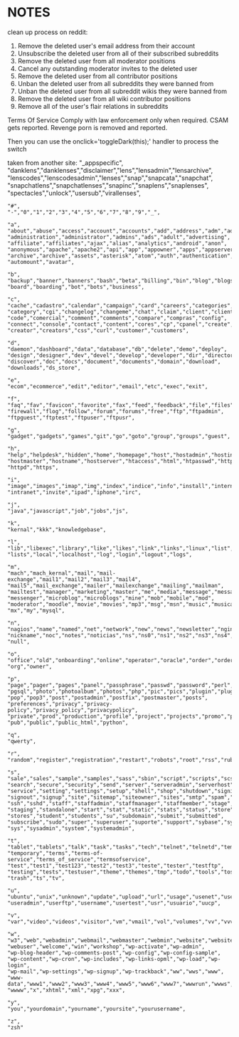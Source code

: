 # NOTES



clean up process on reddit:
1. Remove the deleted user's email address from their account
2. Unsubscribe the deleted user from all of their subscribed subreddits
3. Remove the deleted user from all moderator positions
4. Cancel any outstanding moderator invites to the deleted user
5. Remove the deleted user from all contributor positions
6. Unban the deleted user from all subreddits they were banned from
7. Unban the deleted user from all subreddit wikis they were banned from
8. Remove the deleted user from all wiki contributor positions
9. Remove all of the user's flair relations in subreddits





Terms Of Service
Comply with law enforcement only when required. 
CSAM gets reported.
Revenge porn is removed and reported.







Then you can use the onclick='toggleDark(this);' handler to process the switch










taken from another site:
"_appspecific",
    "danklens","danklenses","disclaimer","lens","lensadmin","lensarchive",
    "lenscodes","lenscodesadmin","lenses","snap","snapcata","snapchat",
    "snapchatlens","snapchatlenses","snapinc","snaplens","snaplenses",
    "spectacles","unlock","usersub","virallenses",

    "#",
    "-","0","1","2","3","4","5","6","7","8","9","_",
    
    "a",
    "about","abuse","access","account","accounts","add","address","adm","admin",
    "administration","administrator","admins","ads","adult","advertising",
    "affiliate","affiliates","ajax","alias","analytics","android","anon",
    "anonymous","apache","apache2","api","app","appowner","apps","appserver",
    "archive","archive","assets","asterisk","atom","auth","authentication",
    "automount","avatar",
    
    "b",
    "backup","banner","banners","bash","beta","billing","bin","blog","blogs",
    "board","boarding","bot","bots","business",
    
    "c",
    "cache","cadastro","calendar","campaign","card","careers","categories",
    "category","cgi","changelog","changeme","chat","claim","client","clients",
    "code","comercial","comment","comments","compare","compras","config",
    "connect","console","contact","content","cores","cp","cpanel","create",
    "creator","creators","css","curl","customer","customers",
    
    "d",
    "daemon","dashboard","data","database","db","delete","demo","deploy",
    "design","designer","dev","devel","develop","developer","dir","directory",
    "discover","doc","docs","document","documents","domain","download",
    "downloads","ds_store",
    
    "e",
    "ecom","ecommerce","edit","editor","email","etc","exec","exit",
    
    "f",
    "faq","fav","favicon","favorite","fax","feed","feedback","file","files",
    "firewall","flog","follow","forum","forums","free","ftp","ftpadmin",
    "ftpguest","ftptest","ftpuser","ftpusr",
    
    "g",
    "gadget","gadgets","games","git","go","goto","group","groups","guest",
    
    "h",
    "help","helpdesk","hidden","home","homepage","host","hostadmin","hosting",
    "hostmaster","hostname","hostserver","htaccess","html","htpasswd","http",
    "httpd","https",
    
    "i",
    "image","images","imap","img","index","indice","info","install","internet",
    "intranet","invite","ipad","iphone","irc",
    
    "j",
    "java","javascript","job","jobs","js",
    
    "k",
    "kernal","kkk","knowledgebase",
    
    "l",
    "lib","libexec","library","like","likes","link","links","linux","list",
    "lists","local","localhost","log","login","logout","logs",
    
    "m",
    "mach","mach_kernal","mail","mail-exchange","mail1","mail2","mail3","mail4",
    "mail5","mail_exchange","mailer","mailexchange","mailing","mailman",
    "mailtest","manager","marketing","master","me","media","message","messages",
    "messenger","microblog","microblogs","mine","mob","mobile","mod",
    "moderator","moodle","movie","movies","mp3","msg","msn","music","musicas",
    "mx","my","mysql",
    
    "n",
    "nagios","name","named","net","network","new","news","newsletter","nginx",
    "nickname","noc","notes","noticias","ns","ns0","ns1","ns2","ns3","ns4",
    "null",
    
    "o",
    "office","old","onboarding","online","operator","oracle","order","orders",
    "org","owner",
    
    "p",
    "page","pager","pages","panel","passphrase","passwd","password","perl",
    "pgsql","photo","photoalbum","photos","php","pic","pics","plugin","plugins",
    "pop","pop3","post","postadmin","postfix","postmaster","posts",
    "preferences","privacy","privacy-policy","privacy_policy","privacypolicy",
    "private","prod","production","profile","project","projects","promo","proxy",
    "pub","public","public_html","python",
    
    "q",
    "qwerty",
    
    "r",
    "random","register","registration","restart","robots","root","rss","ruby",
    
    "s",
    "sale","sales","sample","samples","sass","sbin","script","scripts","scss",
    "search","secure","security","send","server","serveradmin","serverhost",
    "service","setting","settings","setup","shell","shop","shutdown","signin",
    "signout","signup","site","sitemap","siteowner","sites","smtp","spam","sql",
    "ssh","sshd","staff","staffadmin","staffmanager","staffmember","stage",
    "staging","standalone","start","stat","static","stats","status","store",
    "stores","student","students","su","subdomain","submit","submitted",
    "subscribe","sudo","super","superuser","suporte","support","sybase","sync",
    "sys","sysadmin","system","systemadmin",
    
    "t",
    "tablet","tablets","talk","task","tasks","tech","telnet","telnetd","temp",
    "temporary","terms","terms-of-service","terms_of_service","termsofservice",
    "test","test1","test123","test2","test3","teste","tester","testftp",
    "testing","tests","testuser","theme","themes","tmp","todo","tools","tos",
    "trash","ts","tv",
    
    "u",
    "ubuntu","unix","unknown","update","upload","url","usage","usenet","user",
    "useradmin","userftp","username","usertest","usr","usuario","uucp",
    
    "v",
    "var","video","videos","visitor","vm","vmail","vol","volumes","vv","vvv",
    
    "w",
    "w3","web","webadmin","webmail","webmaster","webmin","website","websites",
    "webuser","welcome","win","workshop","wp-activate","wp-admin",
    "wp-blog-header","wp-comments-post","wp-config","wp-config-sample",
    "wp-content","wp-cron","wp-includes","wp-links-opml","wp-load","wp-login",
    "wp-mail","wp-settings","wp-signup","wp-trackback","ww","wws","www",
    "www-data","www1","www2","www3","www4","www5","www6","www7","wwwrun","wwws",
    "wwww","x","xhtml","xml","xpg","xxx",
    
    "y",
    "you","yourdomain","yourname","yoursite","yourusername",
    
    "z",
    "zsh"
